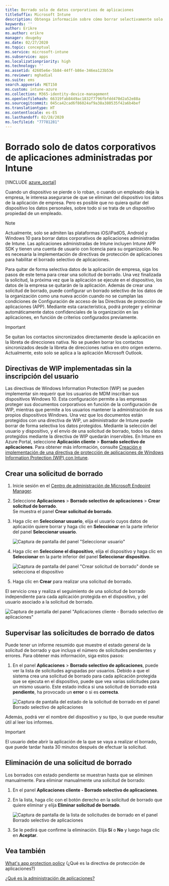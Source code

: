 ```yaml
---
title: Borrado solo de datos corporativos de aplicaciones
titleSuffix: Microsoft Intune
description: Obtenga información sobre cómo borrar selectivamente solo los datos corporativos de aplicaciones administradas de Intune con Microsoft Intune.
keywords: ''
author: Erikre
ms.author: erikre
manager: dougeby
ms.date: 02/27/2020
ms.topic: conceptual
ms.service: microsoft-intune
ms.subservice: apps
ms.localizationpriority: high
ms.technology: ''
ms.assetid: 42605e6e-5b84-44ff-b86e-346ea123b53e
ms.reviewer: mghadial
ms.suite: ems
search.appverid: MET150
ms.custom: intune-azure
ms.collection: M365-identity-device-management
ms.openlocfilehash: 66319fab8449ac1832f7796fbfdd470d2a52e88a
ms.sourcegitcommit: 045ca42cad6f86024af9a38a380535f42a6b4bef
ms.translationtype: HT
ms.contentlocale: es-ES
ms.lasthandoff: 02/28/2020
ms.locfileid: "77781281"
---
```

# <a name="how-to-wipe-only-corporate-data-from-intune-managed-apps"></a>Borrado solo de datos corporativos de aplicaciones administradas por Intune

[!INCLUDE [azure_portal](../includes/azure_portal.md)]

Cuando un dispositivo se pierde o lo roban, o cuando un empleado deja la empresa, le interesa asegurarse de que se eliminan del dispositivo los datos de la aplicación de empresa. Pero es posible que no quiera quitar del dispositivo los datos personales, sobre todo si se trata de un dispositivo propiedad de un empleado.

>[!NOTE]
> Actualmente, solo se admiten las plataformas iOS/iPadOS, Android y Windows 10 para borrar datos corporativos de aplicaciones administradas de Intune. Las aplicaciones administradas de Intune incluyen Intune APP SDK y tienen una cuenta de usuario con licencia para su organización. No es necesaria la implementación de directivas de protección de aplicaciones para habilitar el borrado selectivo de aplicaciones.

Para quitar de forma selectiva datos de la aplicación de empresa, siga los pasos de este tema para crear una solicitud de borrado. Una vez finalizada la solicitud, la próxima vez que la aplicación se ejecute en el dispositivo, los datos de la empresa se quitarán de la aplicación. Además de crear una solicitud de borrado, puede configurar un borrado selectivo de los datos de la organización como una nueva acción cuando no se cumplan las condiciones de Configuración de acceso de las Directivas de protección de aplicaciones (APP). Mediante esta característica, podrá proteger y eliminar automáticamente datos confidenciales de la organización en las aplicaciones, en función de criterios configurados previamente.

>[!IMPORTANT]
> Se quitan los contactos sincronizados directamente desde la aplicación en la libreta de direcciones nativa. No se pueden borrar los contactos sincronizados desde la libreta de direcciones nativa en otro origen externo. Actualmente, esto solo se aplica a la aplicación Microsoft Outlook.

## <a name="deployed-wip-policies-without-user-enrollment"></a>Directivas de WIP implementadas sin la inscripción del usuario
Las directivas de Windows Information Protection (WIP) se pueden implementar sin requerir que los usuarios de MDM inscriban sus dispositivos Windows 10. Esta configuración permite a las empresas proteger sus documentos corporativos en función de la configuración de WIP, mientras que permite a los usuarios mantener la administración de sus propios dispositivos Windows. Una vez que los documentos están protegidos con una directiva de WIP, un administrador de Intune puede borrar de forma selectiva los datos protegidos. Mediante la selección del usuario y dispositivo, y el envío de una solicitud de borrado, todos los datos protegidos mediante la directiva de WIP quedarán inservibles. En Intune en Azure Portal, seleccione **Aplicación cliente** > **Borrado selectivo de aplicaciones**. Para obtener más información, consulte [Creación e implementación de una directiva de protección de aplicaciones de Windows Information Protection (WIP) con Intune](windows-information-protection-policy-create.md).

## <a name="create-a-wipe-request"></a>Crear una solicitud de borrado

1. Inicie sesión en el [Centro de administración de Microsoft Endpoint Manager](https://go.microsoft.com/fwlink/?linkid=2109431).
2. Seleccione **Aplicaciones** > **Borrado selectivo de aplicaciones** > **Crear solicitud de borrado**.<br>
   Se muestra el panel **Crear solicitud de borrado**.
3. Haga clic en **Seleccionar usuario**, elija el usuario cuyos datos de aplicación quiere borrar y haga clic en **Seleccionar** en la parte inferior del panel **Seleccionar usuario**.

    ![Captura de pantalla del panel "Seleccionar usuario"](./media/apps-selective-wipe/apps-selective-wipe-01.png)

4. Haga clic en **Seleccione el dispositivo**, elija el dispositivo y haga clic en **Seleccionar** en la parte inferior del panel **Seleccionar dispositivo**.

    ![Captura de pantalla del panel "Crear solicitud de borrado" donde se selecciona el dispositivo](./media/apps-selective-wipe/apps-selective-wipe-02.png)

5. Haga clic en **Crear** para realizar una solicitud de borrado.

El servicio crea y realiza el seguimiento de una solicitud de borrado independiente para cada aplicación protegida en el dispositivo, y del usuario asociado a la solicitud de borrado.

   ![Captura de pantalla del panel "Aplicaciones cliente - Borrado selectivo de aplicaciones"](./media/apps-selective-wipe/apps-selective-wipe-03.png)

## <a name="monitor-your-wipe-requests"></a>Supervisar las solicitudes de borrado de datos

Puede tener un informe resumido que muestre el estado general de la solicitud de borrado y que incluya el número de solicitudes pendientes y errores. Para obtener más información, siga estos pasos:

1. En el panel **Aplicaciones** > **Borrado selectivo de aplicaciones**, puede ver la lista de solicitudes agrupadas por usuarios. Debido a que el sistema crea una solicitud de borrado para cada aplicación protegida que se ejecuta en el dispositivo, puede que vea varias solicitudes para un mismo usuario. Este estado indica si una solicitud de borrado está **pendiente**, ha provocado un **error** o si es **correcta**.

    ![Captura de pantalla del estado de la solicitud de borrado en el panel Borrado selectivo de aplicaciones](./media/apps-selective-wipe/wipe-request-status-1.png)

Además, podrá ver el nombre del dispositivo y su tipo, lo que puede resultar útil al leer los informes.

>[!IMPORTANT]
> El usuario debe abrir la aplicación de la que se vaya a realizar el borrado, que puede tardar hasta 30 minutos después de efectuar la solicitud.

## <a name="delete-a-wipe-request"></a>Eliminación de una solicitud de borrado

Los borrados con estado pendiente se muestran hasta que se eliminen manualmente. Para eliminar manualmente una solicitud de borrado:

1. En el panel **Aplicaciones cliente - Borrado selectivo de aplicaciones**.

2. En la lista, haga clic con el botón derecho en la solicitud de borrado que quiere eliminar y elija **Eliminar solicitud de borrado**.

    ![Captura de pantalla de la lista de solicitudes de borrado en el panel Borrado selectivo de aplicaciones](./media/apps-selective-wipe/delete-wipe-request.png)

3. Se le pedirá que confirme la eliminación. Elija **Sí** o **No** y luego haga clic en **Aceptar**.

## <a name="see-also"></a>Vea también
[What's app protection policy](app-protection-policy.md) (¿Qué es la directiva de protección de aplicaciones?)

[¿Qué es la administración de aplicaciones?](app-management.md)
